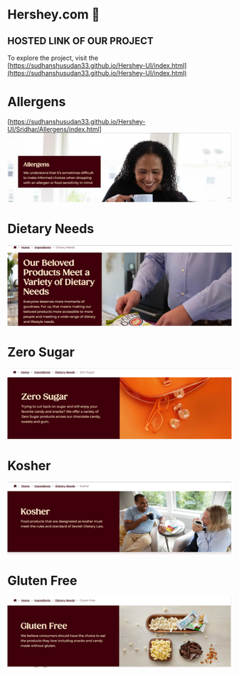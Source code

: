 # Hershey.com :running:

## HOSTED LINK OF OUR PROJECT
To explore the project, visit the [https://sudhanshusudan33.github.io/Hershey-UI/index.html](https://sudhanshusudan33.github.io/Hershey-UI/index.html)

# Allergens 
[https://sudhanshusudan33.github.io/Hershey-UI/Sridhar/Allergens/index.html]
![Allergens](../Sridhar/images/Capture.PNG)
# Dietary Needs
![Dietary Needs](../Sridhar/images/dietary.PNG)
# Zero Sugar
![Zero Sugar](../Sridhar/images/zerosugar.PNG)
# Kosher
![Kosher](../Sridhar/images/kosher.PNG)
# Gluten Free
![Gluten Free](../Sridhar/images/gluten.PNG)


